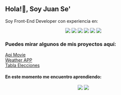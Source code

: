 ## Hola!👋, Soy Juan Se'

<div>
      <p>Soy Front-End Developer con experiencia en:<p>
</div>

<div align="center">
      <img src="https://img.shields.io/badge/React-20232A?style=for-the-badge&logo=react&logoColor=61DAFB" />
      <img src="https://img.shields.io/badge/JavaScript-F7DF1E?style=for-the-badge&logo=javascript&logoColor=black" />  
      <img src="https://img.shields.io/badge/Node.js-43853D?style=for-the-badge&logo=node.js&logoColor=white" /> 
      <img src="https://img.shields.io/badge/HTML5-E34F26?style=for-the-badge&logo=html5&logoColor=white" />  
      <img src="https://img.shields.io/badge/CSS3-1572B6?style=for-the-badge&logo=css3&logoColor=white" /> 
      <img src="https://img.shields.io/badge/Jest-323330?style=for-the-badge&logo=Jest&logoColor=white" />       
</div>

### Puedes mirar algunos de mis proyectos aquí:

[Api Movie](https://movie-api-zeta.vercel.app/)  
[Weather APP](https://weather-app-jse.vercel.app/)  
[Tabla Elecciones](https://tabla-elecciones.herokuapp.com/)  

#### En este momento me encuentro aprendiendo:
<div align="center">
      <img src="https://shields.io/badge/TypeScript-3178C6?logo=TypeScript&logoColor=FFF&style=flat-square](https://img.shields.io/badge/TypeScript-007ACC?style=for-the-badge&logo=typescript&logoColor=white" />   
      <img src="https://img.shields.io/badge/Express.js-404D59?style=for-the-badge" />         
</div>






<!--
**Juanse036/Juanse036** is a ✨ _special_ ✨ repository because its `README.md` (this file) appears on your GitHub profile.

Here are some ideas to get you started:

- 🔭 I’m currently working on ...
- 🌱 I’m currently learning ...
- 👯 I’m looking to collaborate on ...
- 🤔 I’m looking for help with ...
- 💬 Ask me about ...
- 📫 How to reach me: ...
- 😄 Pronouns: ...
- ⚡ Fun fact: ...
-->
